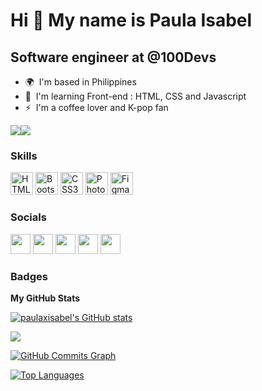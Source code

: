 Hi 👋 My name is Paula Isabel
=============================

Software engineer at @100Devs
-----------------------------

* 🌍  I'm based in Philippines
* 🧠  I'm learning Front-end : HTML, CSS and Javascript
* ⚡  I'm a coffee lover and K-pop fan

<a href="https://www.twitter.com/codewithpau" target="_blank" rel="noreferrer"><img
src="https://img.shields.io/twitter/follow/codewithpau?logo=twitter&style=for-the-badge&color=6366f1&labelColor=ffffff"
/></a><a href="https://www.github.com/paulaxisabel" target="_blank" rel="noreferrer"><img
src="https://img.shields.io/github/followers/paulaxisabel?logo=github&style=for-the-badge&color=6366f1&labelColor=ffffff" /></a>

### Skills

<p align="left">
<a href="https://developer.mozilla.org/en-US/docs/Glossary/HTML5" target="_blank" rel="noreferrer"><img src="https://raw.githubusercontent.com/danielcranney/readme-generator/main/public/icons/skills/html5-colored.svg" width="36" height="36" alt="HTML5" /></a>
<a href="https://getbootstrap.com/" target="_blank" rel="noreferrer"><img src="https://raw.githubusercontent.com/danielcranney/readme-generator/main/public/icons/skills/bootstrap-colored.svg" width="36" height="36" alt="Bootstrap" /></a>
<a href="https://www.w3.org/TR/CSS/#css" target="_blank" rel="noreferrer"><img src="https://raw.githubusercontent.com/danielcranney/readme-generator/main/public/icons/skills/css3-colored.svg" width="36" height="36" alt="CSS3" /></a>
<a href="https://www.adobe.com/uk/products/photoshop.html" target="_blank" rel="noreferrer"><img src="https://raw.githubusercontent.com/danielcranney/readme-generator/main/public/icons/skills/photoshop-colored.svg" width="36" height="36" alt="Photoshop" /></a>
<a href="https://www.figma.com/" target="_blank" rel="noreferrer"><img src="https://raw.githubusercontent.com/danielcranney/readme-generator/main/public/icons/skills/figma-colored.svg" width="36" height="36" alt="Figma" /></a>
</p>


### Socials

<p align="left"> <a href="https://www.codepen.io/paulaxisabel" target="_blank" rel="noreferrer"><img src="https://raw.githubusercontent.com/danielcranney/readme-generator/main/public/icons/socials/codepen.svg" width="32" height="32" /></a> <a href="https://discord.com/users/pausgn#8824" target="_blank" rel="noreferrer"><img src="https://raw.githubusercontent.com/danielcranney/readme-generator/main/public/icons/socials/discord.svg" width="32" height="32" /></a> <a href="https://www.github.com/paulaxisabel" target="_blank" rel="noreferrer"><img src="https://raw.githubusercontent.com/danielcranney/readme-generator/main/public/icons/socials/github.svg" width="32" height="32" /></a> <a href="https://www.linkedin.com/in/paulasigno" target="_blank" rel="noreferrer"><img src="https://raw.githubusercontent.com/danielcranney/readme-generator/main/public/icons/socials/linkedin.svg" width="32" height="32" /></a> <a href="https://www.twitter.com/codewithpau" target="_blank" rel="noreferrer"><img src="https://raw.githubusercontent.com/danielcranney/readme-generator/main/public/icons/socials/twitter.svg" width="32" height="32" /></a></p>

### Badges

<b>My GitHub Stats</b>

<a href="http://www.github.com/paulaxisabel"><img src="https://github-readme-stats.vercel.app/api?username=paulaxisabel&show_icons=true&hide=&count_private=true&title_color=a855f7&text_color=444e59&icon_color=6366f1&bg_color=ffffff&hide_border=true&show_icons=true" alt="paulaxisabel's GitHub stats" /></a>

<a href="http://www.github.com/paulaxisabel"><img src="https://github-readme-streak-stats.herokuapp.com/?user=paulaxisabel&stroke=444e59&background=ffffff&ring=a855f7&fire=a855f7&currStreakNum=444e59&currStreakLabel=a855f7&sideNums=444e59&sideLabels=444e59&dates=444e59&hide_border=true" /></a>

<a href="http://www.github.com/paulaxisabel"><img src="https://activity-graph.herokuapp.com/graph?username=paulaxisabel&bg_color=ffffff&color=444e59&line=6366f1&point=444e59&area_color=ffffff&area=true&hide_border=true&custom_title=GitHub%20Commits%20Graph" alt="GitHub Commits Graph" /></a>

<a href="https://github.com/paulaxisabel" align="left"><img src="https://github-readme-stats.vercel.app/api/top-langs/?username=paulaxisabel&langs_count=10&title_color=a855f7&text_color=444e59&icon_color=6366f1&bg_color=ffffff&hide_border=true&locale=en&custom_title=Top%20%Languages" alt="Top Languages" /></a>
